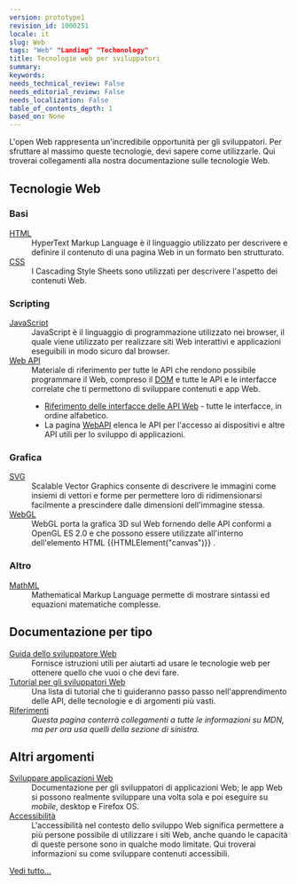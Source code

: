 ```yaml
---
version: prototype1
revision_id: 1000251
locale: it
slug: Web
tags: "Web" "Landing" "Techonology"
title: Tecnologie web per sviluppatori
summary: 
keywords: 
needs_technical_review: False
needs_editorial_review: False
needs_localization: False
table_of_contents_depth: 1
based_on: None
---
```

<p>L'open Web rappresenta un'incredibile opportunità per gli sviluppatori. Per sfruttare al massimo queste tecnologie, devi sapere come utilizzarle. Qui troverai collegamenti alla nostra documentazione sulle tecnologie Web.</p>

<div class="row topicpage-table">
<div class="section">
<h2 class="Documentation" id="Tecnologie_Web">Tecnologie Web</h2>

<h3 id="Basi">Basi</h3>

<dl>
 <dt><a href="https://developer.mozilla.org/it/docs/Web/HTML">HTML</a></dt>
 <dd>HyperText Markup Language è il linguaggio utilizzato per descrivere e definire il contenuto di una pagina Web in un formato ben strutturato.</dd>
 <dt><a href="https://developer.mozilla.org/it/docs/Web/CSS">CSS</a></dt>
 <dd>I Cascading Style Sheets sono utilizzati per descrivere l'aspetto dei contenuti Web.</dd>
</dl>

<h3 id="Scripting">Scripting</h3>

<dl>
 <dt><a href="https://developer.mozilla.org/it/docs/Web/JavaScript">JavaScript</a></dt>
 <dd>JavaScript è il linguaggio di programmazione utilizzato nei browser, il quale viene utilizzato per realizzare siti Web interattivi e applicazioni eseguibili in modo sicuro dal browser.</dd>
 <dt><a href="https://developer.mozilla.org/it/docs/Web/Reference/API">Web API</a></dt>
 <dd>Materiale di riferimento per tutte le API che rendono possibile programmare il Web, compreso il <a href="https://developer.mozilla.org/it/docs/DOM">DOM</a> e tutte le API e le interfacce correlate che ti permettono di sviluppare contenuti e app Web.
 <ul>
  <li><a href="https://developer.mozilla.org/it/docs/Web/API" title="/it/docs/Web/API">Riferimento delle interfacce delle API Web</a> - tutte le interfacce, in ordine alfabetico.</li>
  <li>La pagina <a href="https://developer.mozilla.org/it/docs/WebAPI">WebAPI</a> elenca le API per l'accesso ai dispositivi e altre API utili per lo sviluppo di applicazioni.</li>
 </ul>
 </dd>
</dl>

<h3 id="Grafica">Grafica</h3>

<dl>
 <dt><a href="https://developer.mozilla.org/it/docs/SVG">SVG</a></dt>
 <dd>Scalable Vector Graphics consente di descrivere le immagini come insiemi di vettori e forme per permettere loro di ridimensionarsi facilmente a prescindere dalle dimensioni dell'immagine stessa.</dd>
 <dt><a href="https://developer.mozilla.org/it/docs/Web/WebGL" title="/it/docs/Web/WebGL">WebGL</a></dt>
 <dd>WebGL porta la grafica 3D sul Web fornendo delle API conformi a OpenGL ES 2.0 e che possono essere utilizzate all'interno dell'elemento HTML&nbsp;{{HTMLElement("canvas")}} .</dd>
</dl>

<h3 id="Altro">Altro</h3>

<dl>
 <dt><a href="https://developer.mozilla.org/it/docs/Web/MathML">MathML</a></dt>
 <dd>Mathematical Markup Language permette di mostrare sintassi ed equazioni matematiche complesse.</dd>
</dl>
</div>

<div class="section">
<h2 class="Documentation" id="Documentazione_per_tipo">Documentazione per tipo</h2>

<dl>
 <dt><a href="https://developer.mozilla.org/it/docs/Web/Guide">Guida dello sviluppatore Web</a></dt>
 <dd>Fornisce istruzioni utili per aiutarti ad usare le tecnologie web per ottenere quello che vuoi o che devi fare.</dd>
 <dt><a href="https://developer.mozilla.org/it/docs/Web/Tutorials">Tutorial per gli sviluppatori Web</a></dt>
 <dd>Una lista di tutorial che ti guideranno passo passo nell'apprendimento delle API, delle tecnologie e di argomenti più vasti.</dd>
 <dt><a href="https://developer.mozilla.org/it/docs/Web/Reference">Riferimenti</a></dt>
 <dd><em>Questa pagina conterrà collegamenti a tutte le informazioni su MDN, ma per ora usa quelli della sezione di sinistra.</em></dd>
</dl>

<h2 id="Altri_argomenti">Altri argomenti</h2>

<dl>
 <dt><a href="https://developer.mozilla.org/it/docs/Web/Apps">Sviluppare applicazioni Web</a></dt>
 <dd>Documentazione per gli sviluppatori di applicazioni Web; le app Web si possono realmente sviluppare una volta sola e poi eseguire su <em>mobile</em>, desktop e Firefox OS.</dd>
 <dt><a href="https://developer.mozilla.org/it/docs/Web/Accessibility">Accessibilità</a></dt>
 <dd>L'accessibilità nel contesto dello sviluppo Web significa permettere a più persone possibile di utilizzare i siti Web, anche quando le capacità di queste persone sono in qualche modo limitate. Qui troverai informazioni su come sviluppare contenuti accessibili.</dd>
</dl>
</div>
</div>

<p><span class="alllinks"><a href="https://developer.mozilla.org/it/docs/tag/Web">Vedi tutto...</a></span></p>

